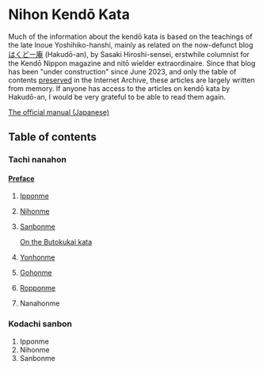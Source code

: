 # Nihon Kendō Kata

Much of the information about the kendō kata is based on the teachings of the late Inoue Yoshihiko-hanshi, mainly as related on the now-defunct blog [はくどー庵](https://hakudoh.com/%E3%83%88%E3%83%83%E3%83%97%E3%83%9A%E3%83%BC%E3%82%B8/) (Hakudō-an), by Sasaki Hiroshi-sensei, erstwhile columnist for the Kendō Nippon magazine and nitō wielder extraordinaire. Since that blog has been "under construction" since June 2023, and only the table of contents [preserved](https://web.archive.org/web/20210207125320/https://hakudoh.com/wp/study/page_0502/) in the Internet Archive, these articles are largely written from memory. If anyone has access to the articles on kendō kata by Hakudō-an, I would be very grateful to be able to read them again.

[The official manual (Japanese)](https://www.kendo.or.jp/wp/wp-content/uploads/2020/12/nippon_kendo_kata_manual.pdf)

## Table of contents

### Tachi nanahon

#### [Preface](preface.md)

1. [Ipponme](tachi-ipponme.md)
2. [Nihonme](tachi-nihonme.md)
3. [Sanbonme](tachi-sanbonme.md)

   [On the Butokukai kata](butokukai-kata-notes.md)

4. [Yonhonme](tachi-yonhonme.md)
5. [Gohonme](tachi-gohonme.md)
6. [Ropponme](tachi-ropponme.md)
7. Nanahonme

### Kodachi sanbon

1. Ipponme
2. Nihonme
3. Sanbonme
